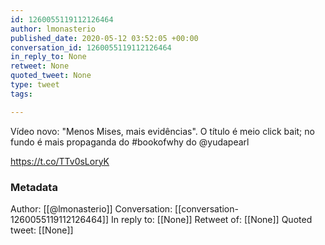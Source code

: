 ```yaml
---
id: 1260055119112126464
author: lmonasterio
published_date: 2020-05-12 03:52:05 +00:00
conversation_id: 1260055119112126464
in_reply_to: None
retweet: None
quoted_tweet: None
type: tweet
tags:

---
```


Vídeo novo: "Menos Mises, mais evidências".
O título é meio click bait; no fundo é mais propaganda do #bookofwhy do @yudapearl 

https://t.co/TTv0sLoryK

### Metadata

Author: [[@lmonasterio]]
Conversation: [[conversation-1260055119112126464]]
In reply to: [[None]]
Retweet of: [[None]]
Quoted tweet: [[None]]
